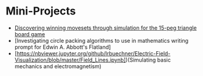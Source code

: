 # Mini-Projects

- [Discovering winning movesets through simulation for the 15-peg triangle board game](https://nbviewer.jupyter.org/github/lrbuechner/Mini-Projects/blob/master/Peg%20Game.ipynb)
- [Investigating circle packing algorithms to use in mathematics writing prompt for Edwin A. Abbott's Flatland]
- [https://nbviewer.jupyter.org/github/lrbuechner/Electric-Field-Visualization/blob/master/Field_Lines.ipynb])(Simulating basic mechanics and electromagnetism)
